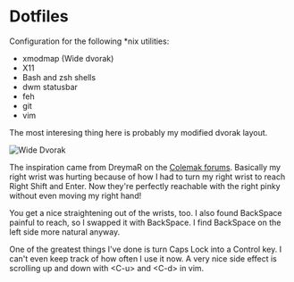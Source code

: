 Dotfiles
========

Configuration for the following \*nix utilities:

* xmodmap (Wide dvorak)
* X11
* Bash and zsh shells
* dwm statusbar
* feh
* git
* vim

The most interesing thing here is probably my modified dvorak layout.

![Wide Dvorak](https://raw.github.com/ebanner/dotfiles/master/Wide_Dvorak.png "Wide Dvorak")

The inspiration came from DreymaR on the [Colemak
forums](http://forum.colemak.com/viewtopic.php?pid=12302). Basically my right
wrist was hurting because of how I had to turn my right wrist to reach Right
Shift and Enter. Now they're perfectly reachable with the right pinky without
even moving my right hand!

You get a nice straightening out of the wrists, too. I also found BackSpace
painful to reach, so I swapped it with BackSpace. I find BackSpace on the left
side more natural anyway.

One of the greatest things I've done is turn Caps Lock into a Control key. I
can't even keep track of how often I use it now. A very nice side effect is
scrolling up and down with &lt;C-u&gt; and &lt;C-d&gt; in vim.

